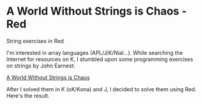 # A World Without Strings is Chaos - Red
String exercises in Red

I'm interested in array languages (APL/J/K/Nial...). While searching the Internet for resources on K, I stumbled upon some programming exercises on strings by John Earnest:

[A World Without Strings is Chaos](http://beyondloom.com/blog/strings.html)

After I solved them in K (oK/Kona) and J, I decided to solve them using Red. Here's the result.
